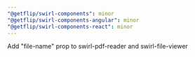 ```yaml
---
"@getflip/swirl-components": minor
"@getflip/swirl-components-angular": minor
"@getflip/swirl-components-react": minor
---
```


Add "file-name" prop to swirl-pdf-reader and swirl-file-viewer
